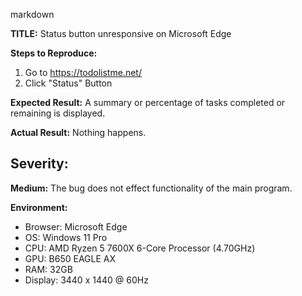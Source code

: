 markdown

**TITLE:** Status button unresponsive on Microsoft Edge

**Steps to Reproduce:**
1. Go to https://todolistme.net/
2. Click "Status" Button

**Expected Result:**
A summary or percentage of tasks completed or remaining is displayed.

**Actual Result:**
Nothing happens.

## Severity: 
**Medium:** 
The bug does not effect functionality of the main program.

**Environment:**
- Browser: Microsoft Edge
- OS: Windows 11 Pro
- CPU: AMD Ryzen 5 7600X 6-Core Processor (4.70GHz)
- GPU: B650 EAGLE AX
- RAM: 32GB
- Display: 3440 x 1440 @ 60Hz
